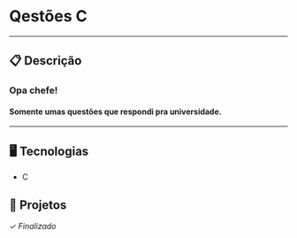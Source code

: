# Qestões C

---

  
## 📋 Descrição

### Opa chefe!

#### Somente umas questões que respondi pra universidade.

---


## 🖥️ Tecnologias

- C

## 🎨 Projetos

*✓ Finalizado*

